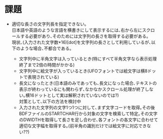 # 課題  
* 適切な長さの文字列長を指定できない｡  
日本語や英語のような言語を横書きにして表示するには､右から左にスクロールする必要があり､そのためには文字列の長さを取得する必要がある｡  
現状､(入力された文字数*16)[dot]を文字列の長さとして利用しているが､以下のような場合､不都合である｡  

    * 文字列中に半角文字は入っているとき(特にすべて半角文字なら表示処理終了まで2倍の時間がかかる)
    * 文字列中に絵文字が入っているとき(UFOフォントでは絵文字は横8ドットで表現されている)
    * 長文になったとき(日本語のみであっても､長文になった場合､テキストの表示が終わっているにも関わらず､なかなかスクロール処理が終了しない｡横16ドットとして実は解釈されていないのでは?)  
対策として､以下の方法を検討中  
    * 入力された文字列の文字1つ1つに対して､まず文字コードを取得｡その後BDFファイルのSTARTCHAR行から対象の文字を検索して特定｡その文字のDWIDTHを取得して長さを足し合わせ､各フォントの各文字に合わせて適切な文字幅を取得する｡(前半角の識別だけでは絵文字に対応できない??)